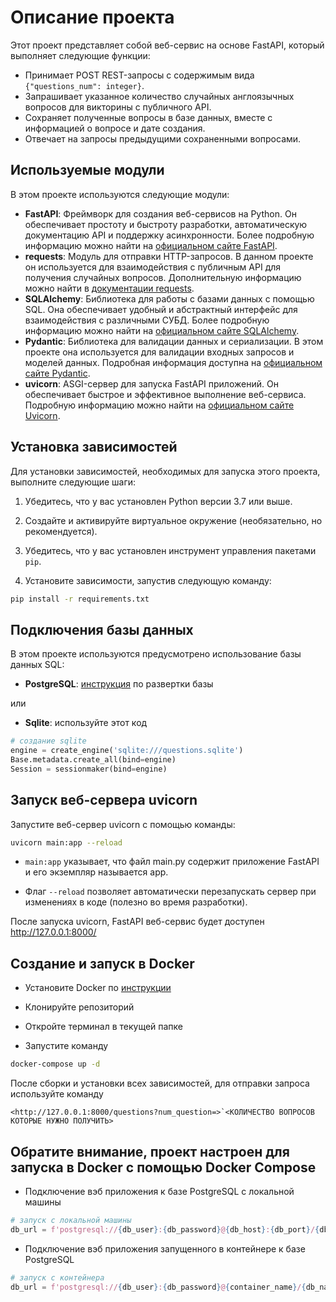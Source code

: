 # Описание проекта

Этот проект представляет собой веб-сервис на основе FastAPI, который выполняет следующие функции:

- Принимает POST REST-запросы с содержимым вида `{"questions_num": integer}`.
- Запрашивает указанное количество случайных англоязычных вопросов для викторины с публичного API.
- Сохраняет полученные вопросы в базе данных, вместе с информацией о вопросе и дате создания.
- Отвечает на запросы предыдущими сохраненными вопросами.

## Используемые модули

В этом проекте используются следующие модули:

- **FastAPI**: Фреймворк для создания веб-сервисов на Python. Он обеспечивает простоту и быстроту разработки, автоматическую документацию API и поддержку асинхронности. Более подробную информацию можно найти на [официальном сайте FastAPI](https://fastapi.tiangolo.com/).
- **requests**: Модуль для отправки HTTP-запросов. В данном проекте он используется для взаимодействия с публичным API для получения случайных вопросов. Дополнительную информацию можно найти в [документации requests](https://docs.python-requests.org/).
- **SQLAlchemy**: Библиотека для работы с базами данных с помощью SQL. Она обеспечивает удобный и абстрактный интерфейс для взаимодействия с различными СУБД. Более подробную информацию можно найти на [официальном сайте SQLAlchemy](https://www.sqlalchemy.org/).
- **Pydantic**: Библиотека для валидации данных и сериализации. В этом проекте она используется для валидации входных запросов и моделей данных. Подробная информация доступна на [официальном сайте Pydantic](https://pydantic-docs.helpmanual.io/).
- **uvicorn**: ASGI-сервер для запуска FastAPI приложений. Он обеспечивает быстрое и эффективное выполнение веб-сервиса. Подробную информацию можно найти на [официальном сайте Uvicorn](https://www.uvicorn.org/).

## Установка зависимостей

Для установки зависимостей, необходимых для запуска этого проекта, выполните следующие шаги:

1. Убедитесь, что у вас установлен Python версии 3.7 или выше.

2. Создайте и активируйте виртуальное окружение (необязательно, но рекомендуется).

3. Убедитесь, что у вас установлен инструмент управления пакетами `pip`.

4. Установите зависимости, запустив следующую команду:

```bash
pip install -r requirements.txt
```

## Подключения базы данных

В этом проекте используются предусмотрено использование базы данных SQL:

- **PostgreSQL**: [инструкция](<https://github.com/Rastorguev763/fastapi_posgresql/blob/c75ab9e2fe255248a500a1db6b44a8520375dd97/postgresql/readme.md>)  по развертки базы

или

- **Sqlite**: используйте этот код

```python
# создание sqlite 
engine = create_engine('sqlite:///questions.sqlite')
Base.metadata.create_all(bind=engine)
Session = sessionmaker(bind=engine)
```

## Запуск веб-сервера uvicorn

Запустите веб-сервер uvicorn с помощью команды:

```bash
uvicorn main:app --reload
```

- `main:app` указывает, что файл main.py содержит приложение FastAPI и его экземпляр называется app.

- Флаг `--reload` позволяет автоматически перезапускать сервер при изменениях в коде (полезно во время разработки).

После запуска uvicorn, FastAPI веб-сервис будет доступен <http://127.0.0.1:8000/>

## Создание и запуск в Docker

- Установите Docker по [инструкции](<https://github.com/Rastorguev763/fastapi_posgresql/blob/c75ab9e2fe255248a500a1db6b44a8520375dd97/postgresql/readme.md>)

- Клонируйте репозиторий
- Откройте терминал в текущей папке
- Запустите команду

```bash
docker-compose up -d
```

После сборки и установки всех зависимостей, для отправки запроса используйте команду

```GET
<http://127.0.0.1:8000/questions?num_question=>`<КОЛИЧЕСТВО ВОПРОСОВ КОТОРЫЕ НУЖНО ПОЛУЧИТЬ>
```

## Обратите внимание, проект настроен для запуска в Docker с помощью Docker Compose

- Подключение вэб приложения к базе PostgreSQL с локальной машины

```python
# запуск с локальной машины
db_url = f'postgresql://{db_user}:{db_password}@{db_host}:{db_port}/{db_name}'
```

- Подключение вэб приложения запущенного в контейнере к базе PostgreSQL

```python
# запуск с контейнера
db_url = f'postgresql://{db_user}:{db_password}@{container_name}/{db_name}'
```

